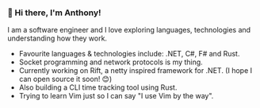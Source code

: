### 👋 Hi there, I'm Anthony!

I am a software engineer and I love exploring languages, technologies and understanding how they work.

- Favourite languages & technologies include: .NET, C#, F# and Rust.
- Socket programming and network protocols is my thing.
- Currently working on Rift, a netty inspired framework for .NET. (I hope I can open source it soon! 😊)
- Also building a CLI time tracking tool using Rust.
- Trying to learn Vim just so I can say "I use Vim by the way".

<!--
**AntonisManiatis/AntonisManiatis** is a ✨ _special_ ✨ repository because its `README.md` (this file) appears on your GitHub profile.

Here are some ideas to get you started:

- 🔭 I’m currently working on ...
- 🌱 I’m currently learning ...
- 👯 I’m looking to collaborate on ...
- 🤔 I’m looking for help with ...
- 💬 Ask me about ...
- 📫 How to reach me: ...
- 😄 Pronouns: ...
- ⚡ Fun fact: ...
-->

